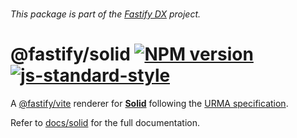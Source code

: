 <br>

_This package is part of the [Fastify DX](https://github.com/fastify/fastify-dx) project._

# @fastify/solid [![NPM version](https://img.shields.io/npm/v/@fastify/solid.svg?style=flat)](https://www.npmjs.com/package/@fastify/solid) [![js-standard-style](https://img.shields.io/badge/code%20style-standard-brightgreen.svg?style=flat)](https://standardjs.com/)

A [@fastify/vite](https://github.com/fastify/fastify-vite) renderer for [**Solid**](https://www.solidjs.com/) following the [URMA specification](https://github.com/fastify/fastify-dx/blob/main/URMA.md).

Refer to [docs/solid](https://github.com/fastify/fastify-dx/tree/main/docs/svelte) for the full documentation.
